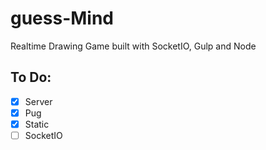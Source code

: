 # guess-Mind

Realtime Drawing Game built with SocketIO, Gulp and Node

## To Do:

- [x] Server
- [x] Pug
- [x] Static
- [ ] SocketIO
